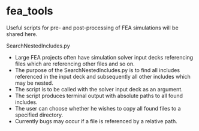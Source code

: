 # fea_tools
Useful scripts for pre- and post-processing of FEA simulations will be shared here.

SearchNestedIncludes.py
  - Large FEA projects often have simulation solver input decks referencing files which are referencing other files and so on.
  - The purpose of the SearchNestedIncludes.py is to find all includes referenced in the input deck and subsequently all other includes which may be nested.
  - The script is to be called with the solver input deck as an argument.
  - The script produces terminal output with absolute paths to all found includes.
  - The user can choose whether he wishes to copy all found files to a specified directory.
  - Currently bugs may occur if a file is referenced by a relative path.
